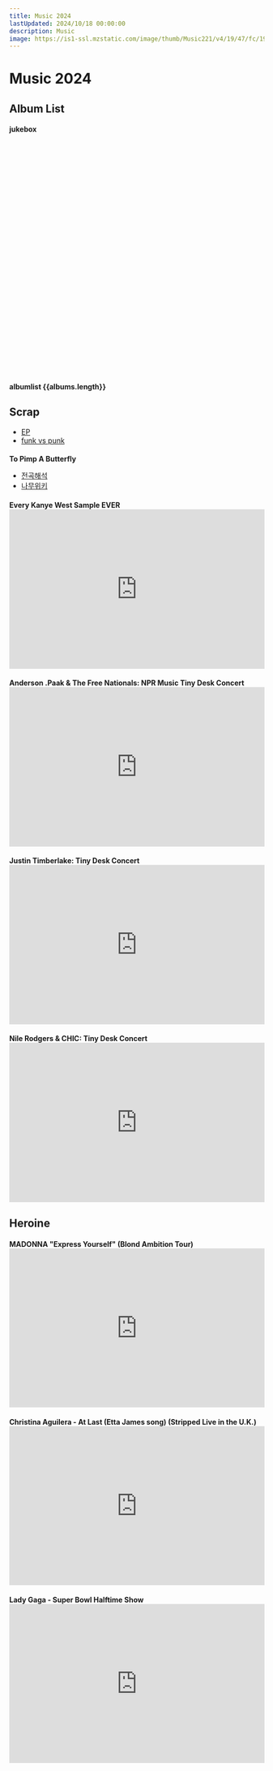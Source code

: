 ```yaml
---
title: Music 2024
lastUpdated: 2024/10/18 00:00:00
description: Music
image: https://is1-ssl.mzstatic.com/image/thumb/Music221/v4/19/47/fc/1947fcd3-c0de-53ec-4bfb-f64ff4eeb80d/3663729305145_cover.jpg/316x316bb.webp
---
```


# Music 2024

## Album List

#### jukebox    

<div style="padding:10px;"> </div>

<iframe allow="autoplay *; encrypted-media *; fullscreen *; clipboard-write" frameborder="0" height="450" style="width:100%;max-width:660px;overflow:hidden;border-radius:10px;" sandbox="allow-forms allow-popups allow-same-origin allow-scripts allow-storage-access-by-user-activation allow-top-navigation-by-user-activation" :src="jukeBox"></iframe>

#### albumlist {{albums.length}}

<template v-for="(album, idx) in albums" >
    <div class="container" :id="albumId(album.artist, album.name)">
        <div class="blog-cover" @click="changeJukebox(album.link)">
            <img-lazy class="album-img" :src="album.img"/>
        </div>
        <div class="blog-content">
            <h4>{{album.date}}</h4>
            <h3>
                <a :href="`#${albumId(album.artist, album.name)}`"
                    class="header-anchor"
                    aria-hidden="true">#</a>
                {{idx+1}}. {{album.artist}} - {{album.name}}
                <a :href="album.link" target="_blank"><img class="apple-music-img" src="@image/2024/apple-music.png"></a>
            </h3>
            <p>{{album.memo}}</p>
        </div>
    </div>
</template>

## Scrap

- [EP](https://namu.wiki/w/%EC%9D%B5%EC%8A%A4%ED%85%90%EB%94%94%EB%93%9C%20%ED%94%8C%EB%A0%88%EC%9D%B4)
- [funk vs punk](https://withbesties.tistory.com/entry/Funk-Punk-Cyberpunk-%EC%9D%8C%EC%95%85-%ED%8C%A8%EC%85%98-%EC%98%81%ED%99%94?category=1101234)

#### To Pimp A Butterfly
- [전곡해석](https://hiphople.com/album/12201865)
- [나무위키](https://namu.wiki/w/To%20Pimp%20A%20Butterfly)

#### Every Kanye West Sample EVER

<div class="iframe-container" style="text-align: center;">
    <iframe width= "100vw" height= "100vh" src="https://www.youtube.com/embed/2_iq3uPTIQc?si=-ATyJ5MjaxUx66ug" title="YouTube video player" frameborder="0" allow="accelerometer; autoplay; clipboard-write; encrypted-media; gyroscope; picture-in-picture; web-share" referrerpolicy="strict-origin-when-cross-origin" allowfullscreen></iframe>
</div>

#### Anderson .Paak & The Free Nationals: NPR Music Tiny Desk Concert
<div class="iframe-container" style="text-align: center;">
    <iframe width="560" height="315" src="https://www.youtube.com/embed/ferZnZ0_rSM?si=edrZdZ6DmMR0qfoi" title="YouTube video player" frameborder="0" allow="accelerometer; autoplay; clipboard-write; encrypted-media; gyroscope; picture-in-picture; web-share" referrerpolicy="strict-origin-when-cross-origin" allowfullscreen></iframe>
</div>

#### Justin Timberlake: Tiny Desk Concert
<div class="iframe-container" style="text-align: center;" >
<iframe width="560" height="315" src="https://www.youtube.com/embed/cMIJsoaxRjk?si=GcsI2-yClUDTjVCJ" title="YouTube video player" frameborder="0" allow="accelerometer; autoplay; clipboard-write; encrypted-media; gyroscope; picture-in-picture; web-share" referrerpolicy="strict-origin-when-cross-origin" allowfullscreen></iframe>
</div>

#### Nile Rodgers & CHIC: Tiny Desk Concert
<div class="iframe-container" style="text-align: center;" >
<iframe width="560" height="315" src="https://www.youtube.com/embed/pRERgcQe-fQ?si=gGF2Iiuhwb_aZ2T4" title="YouTube video player" frameborder="0" allow="accelerometer; autoplay; clipboard-write; encrypted-media; gyroscope; picture-in-picture; web-share" referrerpolicy="strict-origin-when-cross-origin" allowfullscreen></iframe>
</div>

## Heroine

#### MADONNA "Express Yourself" (Blond Ambition Tour)
<div class="iframe-container" style="text-align: center;" >
<iframe width="560" height="315" src="https://www.youtube.com/embed/OaPeGRakU5I?si=sNboyBpwIyQcZtYy" title="YouTube video player" frameborder="0" allow="accelerometer; autoplay; clipboard-write; encrypted-media; gyroscope; picture-in-picture; web-share" referrerpolicy="strict-origin-when-cross-origin" allowfullscreen></iframe>
</div>

#### Christina Aguilera - At Last (Etta James song) (Stripped Live in the U.K.)  
<div class="iframe-container" style="text-align: center;" >
<iframe width="560" height="315" src="https://www.youtube.com/embed/__4bN56LU0w?si=gmxbCxsF1VREOnL6" title="YouTube video player" frameborder="0" allow="accelerometer; autoplay; clipboard-write; encrypted-media; gyroscope; picture-in-picture; web-share" referrerpolicy="strict-origin-when-cross-origin" allowfullscreen></iframe>
</div>

#### Lady Gaga - Super Bowl Halftime Show  
<div class="iframe-container" style="text-align: center;" >
<iframe width="560" height="315" src="https://www.youtube.com/embed/mjrdywp5nyE?si=xK6bs1r3axVaspCF" title="YouTube video player" frameborder="0" allow="accelerometer; autoplay; clipboard-write; encrypted-media; gyroscope; picture-in-picture; web-share" referrerpolicy="strict-origin-when-cross-origin" allowfullscreen></iframe>
</div>

<script>
import albumList from '@data/albumList.json'

export default {
    // async mounted() {
    //     window.global ||= window;
    //     const axios = require('axios').default
    //     const data = await axios.get('https://reqres.in/api/users');
    //     console.log(data);
    // },
    methods: {
        albumId(artist, name) {
            var id = artist + '-' + name;
            id = id.replaceAll(' ', '-');
            return id;
        },
        changeJukebox(link) {
            this.jukeBox = link.replace('music', 'embed.music');
            location.href = '#album-list';
        },
    },
    data() {
        return {
            albums: albumList.album,
            jukeBox: albumList.album[0].link.replace('music', 'embed.music'),
        }
    }
}
</script>

<style scoped>
.iframe-container {
    position: relative;
    padding-bottom: 56.25%;
    padding-top: 30px;
    height: 0;
    overflow: hidden;
}
.iframe-container iframe,
.iframe-container object,
.iframe-container embed {
    position: absolute;
    top: 0;
    left: 0;
    width: 100%;
    height: 100%;
}

h3 {
    margin-top: 10px;
    margin-bottom: 0;
}
p {
    margin: 10px 0 0 0;
    font-size: 0.85em;
}
h4 {
    margin-bottom: 0;
}

.container {
    display: flex;
    margin-top: 20px;
    scroll-margin-block-start: 70px;
}
.apple-music-img {
    width: 20px;
    height: 20px;
}
.album-img {
    cursor: pointer;
    width: 200px;
    height: 200px;
}
.blog-cover {
    flex: 1;
    width: 200px;
    height: 200px;
}
.blog-content {
    flex: 2;
    display: flex;
    flex-direction: column;
    justify-content: flex-start;
}

@media (max-width: 800px) {
    .container {
        flex-direction: column;
        margin-top: 40px;
    }
    .blog-content {
        padding-left: 10px;
    }
    .blog-cover {
        margin: 0 auto;
    }
}
</style>